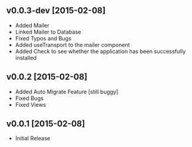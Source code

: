 v0.0.3-dev [2015-02-08]
-------------------

- Added Mailer
- Linked Mailer to Database
- Fixed Typos and Bugs
- Added useTransport to the mailer component
- Added Check to see whether the application has been successfully installed

v0.0.2 [2015-02-08]
-------------------

- Added Auto Migrate Feature [still buggy]
- Fixed Bugs
- Fixed Views


v0.0.1 [2015-02-08]
-------------------

- Initial Release
